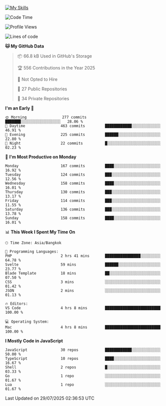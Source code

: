 
[![My Skills](https://skillicons.dev/icons?i=js,ts,html,css,php,laravel,nextjs,react,neovim,git&perline=5)](https://skillicons.dev)

<!--START_SECTION:waka-->
![Code Time](http://img.shields.io/badge/Code%20Time-1%2C543%20hrs%2020%20mins-blue)

![Profile Views](http://img.shields.io/badge/Profile%20Views-312-blue)

![Lines of code](https://img.shields.io/badge/From%20Hello%20World%20I%27ve%20Written-213.8%20thousand%20lines%20of%20code-blue)

**🐱 My GitHub Data** 

> 📦 66.8 kB Used in GitHub's Storage 
 > 
> 🏆 556 Contributions in the Year 2025
 > 
> 🚫 Not Opted to Hire
 > 
> 📜 27 Public Repositories 
 > 
> 🔑 34 Private Repositories 
 > 
**I'm an Early 🐤** 

```text
🌞 Morning                277 commits         ███████░░░░░░░░░░░░░░░░░░   28.06 % 
🌆 Daytime                463 commits         ████████████░░░░░░░░░░░░░   46.91 % 
🌃 Evening                225 commits         ██████░░░░░░░░░░░░░░░░░░░   22.80 % 
🌙 Night                  22 commits          █░░░░░░░░░░░░░░░░░░░░░░░░   02.23 % 
```
📅 **I'm Most Productive on Monday** 

```text
Monday                   167 commits         ████░░░░░░░░░░░░░░░░░░░░░   16.92 % 
Tuesday                  124 commits         ███░░░░░░░░░░░░░░░░░░░░░░   12.56 % 
Wednesday                158 commits         ████░░░░░░░░░░░░░░░░░░░░░   16.01 % 
Thursday                 130 commits         ███░░░░░░░░░░░░░░░░░░░░░░   13.17 % 
Friday                   114 commits         ███░░░░░░░░░░░░░░░░░░░░░░   11.55 % 
Saturday                 136 commits         ███░░░░░░░░░░░░░░░░░░░░░░   13.78 % 
Sunday                   158 commits         ████░░░░░░░░░░░░░░░░░░░░░   16.01 % 
```


📊 **This Week I Spent My Time On** 

```text
🕑︎ Time Zone: Asia/Bangkok

💬 Programming Languages: 
PHP                      2 hrs 41 mins       ████████████████░░░░░░░░░   64.78 % 
Svelte                   59 mins             ██████░░░░░░░░░░░░░░░░░░░   23.77 % 
Blade Template           18 mins             ██░░░░░░░░░░░░░░░░░░░░░░░   07.50 % 
CSS                      3 mins              ░░░░░░░░░░░░░░░░░░░░░░░░░   01.42 % 
JSON                     2 mins              ░░░░░░░░░░░░░░░░░░░░░░░░░   01.13 % 

🔥 Editors: 
VS Code                  4 hrs 8 mins        █████████████████████████   100.00 % 

💻 Operating System: 
Mac                      4 hrs 8 mins        █████████████████████████   100.00 % 
```

**I Mostly Code in JavaScript** 

```text
JavaScript               30 repos            ████████████░░░░░░░░░░░░░   50.00 % 
TypeScript               10 repos            ████░░░░░░░░░░░░░░░░░░░░░   16.67 % 
Shell                    2 repos             █░░░░░░░░░░░░░░░░░░░░░░░░   03.33 % 
Go                       1 repo              ░░░░░░░░░░░░░░░░░░░░░░░░░   01.67 % 
Lua                      1 repo              ░░░░░░░░░░░░░░░░░░░░░░░░░   01.67 % 
```




 Last Updated on 29/07/2025 02:36:53 UTC
<!--END_SECTION:waka-->
